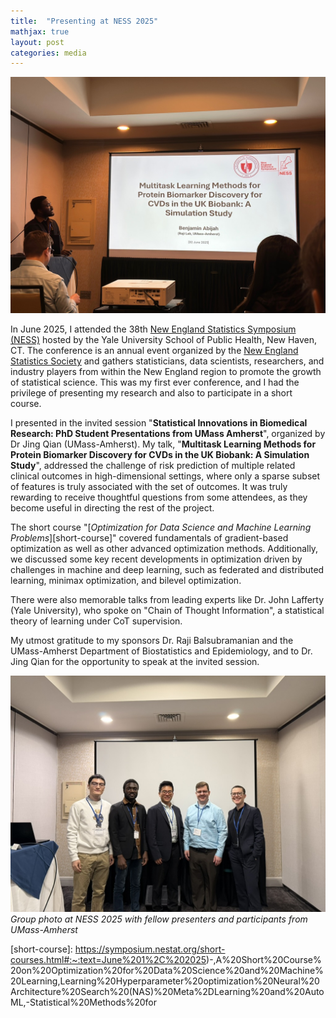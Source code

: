 ```yaml
---
title:  "Presenting at NESS 2025"
mathjax: true
layout: post
categories: media
---
```


![me](/assets/images/ness/ness2025_me1.jpeg)



In June 2025, I attended the 38th [New England Statistics Symposium (NESS)](https://symposium.nestat.org/index.html) hosted by the Yale University School of Public Health, New Haven, CT. The conference is an annual event organized by the [New England Statistics Society](https://nestat.org/) and gathers statisticians, data scientists, researchers, and industry players from within the New England region to promote the growth of statistical science. This was my first ever conference, and I had the privilege of presenting my research and also to participate in a short course.

I presented in the invited session "**Statistical Innovations in Biomedical Research: PhD Student Presentations from UMass Amherst**", organized by Dr Jing Qian (UMass-Amherst). My talk, "**Multitask Learning Methods for Protein Biomarker Discovery for CVDs in the UK Biobank: A Simulation Study**", addressed the challenge of risk prediction of multiple related clinical outcomes in high-dimensional settings, where only a sparse subset of features is truly associated with the set of outcomes. It was truly rewarding to receive thoughtful questions from some attendees, as they become useful in directing the rest of the project.

The short course "[*Optimization for Data Science and Machine Learning Problems*][short-course]" covered fundamentals of gradient-based optimization as well as other advanced optimization methods. Additionally, we discussed some key recent developments in optimization driven by challenges in machine and deep learning, such as federated and distributed learning, minimax optimization, and bilevel optimization.

There were also memorable talks from leading experts like Dr. John Lafferty (Yale University), who spoke on "Chain of Thought Information", a statistical theory of learning under CoT supervision.

My utmost gratitude to my sponsors Dr. Raji Balsubramanian and the UMass-Amherst Department of Biostatistics and Epidemiology, and to Dr. Jing Qian for the opportunity to speak at the invited session.


![group](/assets/images/ness/ness2025_grp.jpeg)
*Group photo at NESS 2025 with fellow presenters and participants from UMass-Amherst*



[short-course]: https://symposium.nestat.org/short-courses.html#:~:text=June%201%2C%202025)-,A%20Short%20Course%20on%20Optimization%20for%20Data%20Science%20and%20Machine%20Learning,Learning%20Hyperparameter%20optimization%20Neural%20Architecture%20Search%20(NAS)%20Meta%2DLearning%20and%20AutoML,-Statistical%20Methods%20for

